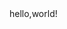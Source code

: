 <body>
hello,world!
<!--   <div class="index-wrapper">
    <div class="aside">
      <div class="info-card">
        <h1>FANCYBOT</h1>
      </div>
      <div id="particles-js"></div>
    </div>
    <div class="index-content">
      <ul class="artical-list">
        {% for post in site.categories.blog %}
        <li>
          <a href="{{ post.url }}" class="title">{{ post.title }}</a>
          <div class="title-desc">{{ post.description }}</div>
        </li>
        {% endfor %}
      </ul>
    </div>
  </div> -->
</body>

